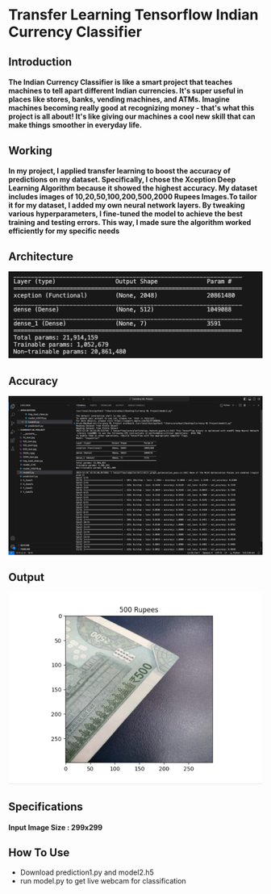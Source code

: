 # Transfer Learning Tensorflow Indian Currency Classifier

## Introduction 

#### The Indian Currency Classifier is like a smart project that teaches machines to tell apart different Indian currencies. It's super useful in places like stores, banks, vending machines, and ATMs. Imagine machines becoming really good at recognizing money - that's what this project is all about! It's like giving our machines a cool new skill that can make things smoother in everyday life.

## Working

#### In my project, I applied transfer learning to boost the accuracy of predictions on my dataset. Specifically, I chose the Xception Deep Learning Algorithm because it showed the highest accuracy. My dataset includes images of 10,20,50,100,200,500,2000 Rupees Images.To tailor it for my dataset, I added my own neural network layers. By tweaking various hyperparameters, I fine-tuned the model to achieve the best training and testing errors. This way, I made sure the algorithm worked efficiently for my specific needs

## Architecture 
![Alt text](structure.png)

## Accuracy
![Alt text](accuracy.png)

## Output
![Alt text](<Output Images/Output_Pic1.png>)

## Specifications
#### Input Image Size : 299x299

## How To Use
- Download prediction1.py and model2.h5
-  run model.py to get live webcam for classification

